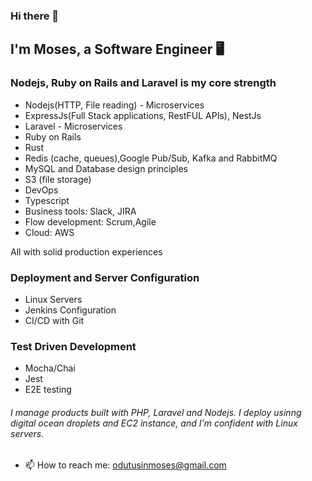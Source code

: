 ### Hi there 👋

## I'm Moses, a Software Engineer 🖥

### Nodejs, Ruby on Rails and Laravel is my core strength

- Nodejs(HTTP, File reading) - Microservices
- ExpressJs(Full Stack applications, RestFUL APIs), NestJs
- Laravel - Microservices
- Ruby on Rails
- Rust
- Redis (cache, queues),Google Pub/Sub, Kafka and RabbitMQ
- MySQL and Database design principles
- S3 (file storage)
- DevOps
- Typescript
- Business tools: Slack, JIRA
- Flow development: Scrum,Agile
- Cloud: AWS

All with solid production experiences

### Deployment and Server Configuration

- Linux Servers
- Jenkins Configuration
- CI/CD with Git

### Test Driven Development
- Mocha/Chai
- Jest
- E2E testing


###### I manage products built with PHP, Laravel and Nodejs. I deploy usinng digital ocean droplets and EC2 instance, and I'm confident with Linux servers.

- 📫 How to reach me: odutusinmoses@gmail.com
